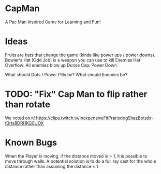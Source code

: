 # CapMan
A Pac Man Inspired Game for Learning and Fun!


# Ideas

Fruits are hats that change the game (kinda like power ups / power downs).
Bowler's Hat (Odd Job) is a weapon you can use to kill Enemies
Hat Overflow: All enemies blow up
Dunce Cap: Power Down


What should Dots / Power Pills be?
What should Enemies be?

# TODO: "Fix" Cap Man to flip rather than rotate

We voted on it! https://clips.twitch.tv/InexpensiveFitPrariedogShazBotstix-f3rtsBDRI1KQ0UOX

# Known Bugs

When the Player is moving, if the distance moved is > 1, it is possible to move
through walls. A potential solution is to do a full ray cast for the whole
distance rather than assuming the distance < 1.

